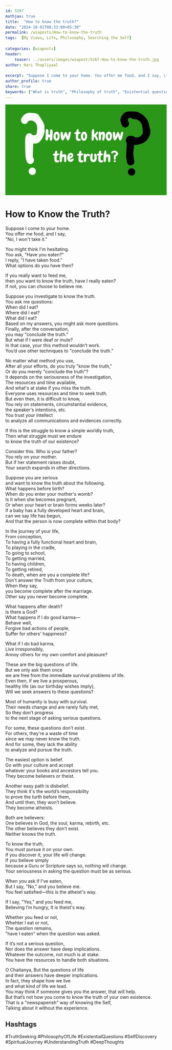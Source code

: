 ```yaml
---
id: 5267 
mathjax: true        
title:  "How to know the truth?"        
date: "2024-10-01T08:33:00+05:30"        
permalink: /wiaposts/How-to-know-the-truth
tags:  [My Views, Life, Philosophy, Searching the Self]         
        
categories: [wiaposts] 
header:        
    teaser: ../assets/images/wiapost/5267-How-to-know-the-truth.jpg        
author: Hari Thapliyaal        

excerpt: "Suppose I come to your home. You offer me food, and I say, \"No, I won't take it.\" You might think I'm hesitating. You ask, \"Have you eaten?\" I reply, \"I have taken food.\" What options do you have then?"
author_profile: true        
share: true
keywords: ["What is truth", "Philosophy of truth", "Existential questions", "How to find truth", "Truth vs belief", "Spiritual truth", "Knowing the self"]     
---
```

![How to Know the Truth?](../assets/images/wiapost/5267-How-to-know-the-truth.jpg)
   
# How to Know the Truth?   
   
Suppose I come to your home.  
You offer me food, and I say,  
"No, I won't take it."

You might think I'm hesitating.  
You ask, "Have you eaten?"  
I reply, "I have taken food."  
What options do you have then?

If you really want to feed me,  
then you want to know the truth, have I really eaten?  
If not, you can choose to believe me.

Suppose you investigate to know the truth.  
You ask me questions:  
When did I eat?  
Where did I eat?  
What did I eat?  
Based on my answers, you might ask more questions.  
Finally, after the conversation,  
you may "conclude the truth."  
But what if I were deaf or mute?   
In that case, your this method wouldn’t work.  
You’d use other techniques to "conclude the truth."

No matter what method you use,  
After all your efforts, do you truly "know the truth,"  
Or do you merely "conclude the truth"?  
It depends on the seriousness of the investigation,  
The resources and time available,  
And what's at stake if you miss the truth.  
Everyone uses resources and time to seek truth.  
But even then, it is difficult to know,  
You rely on statements, circumstantial evidence,  
the speaker's intentions, etc.  
You trust your intellect  
to analyze all communications and evidences correctly.

If this is the struggle to know a simple worldly truth,  
Then what struggle must we endure  
to know the truth of our existence?

Consider this: 
Who is your father?  
You rely on your mother.  
But if her statement raises doubt,  
Your search expands in other directions.

Suppose you are serious  
and want to know the truth about the following.  
What happens before birth?  
When do you enter your mother's womb?  
Is it when she becomes pregnant,  
Or when your heart or brain forms weeks later?  
If a baby has a fully developed heart and brain,  
can we say life has begun,  
And that the person is now complete within that body?

In the journey of your life,  
From conception,  
To having a fully functional heart and brain,  
To playing in the cradle,  
To going to school,  
To getting married,  
To having children,  
To getting retired,  
To death, when are you a complete life?  
Don't answer the Truth from your culture,  
When they say,  
you become complete after the marriage.   
Other say you never become complete.

What happens after death?  
Is there a God?  
What happens if I do good karma—  
Behave well,  
Forgive bad actions of people,  
Suffer for others' happiness? 
 
What if I do bad karma,  
Live irresponsibly,  
Annoy others for my own comfort and pleasure?

These are the big questions of life.  
But we only ask them once  
we are free from the immediate survival problems of life.  
Even then, if we live a prosperous,  
healthy life (as our birthday wishes imply),  
Will we seek answers to these questions?

Most of humanity is busy with survival.  
Their needs change and are rarely fully met,  
So they don’t progress   
to the next stage of asking serious questions.

For some, these questions don’t exist.  
For others, they're a waste of time  
since we may never know the truth.  
And for some, they lack the ability   
to analyze and pursue the truth.

The easiest option is belief.  
Go with your culture and accept  
whatever your books and ancestors tell you.  
They become believers or theist.  

Another easy path is disbelief.  
They think it's the world’s responsibility  
to prove the turth before them,  
And until then, they won’t believe.  
They become atheists.

Both are believers:  
One believes in God, the soul, karma, rebirth, etc.  
The other believes they don’t exist.  
Neither knows the truth.

To know the truth,  
You must pursue it on your own.  
If you discover it, your life will change.  
If you believe simply  
because a Guru or Scripture says so, nothing will change.  
Your seriousness in asking the question must be as serious.
  
When you ask if I've eaten,  
But I say, "No," and you believe me.  
You feel satisfied—this is the atheist's way.

If I say, "Yes," and you feed me,  
Believing I’m hungry,
It is theist's way.

Whether you feed or not,  
Whehter I eat or not,   
The question remains,   
"have I eaten" when the question was asked.
  
If it’s not a serious question,  
Nor does the answer have deep implications.  
Whatever the outcome, not much is at stake.  
You have the resources to handle both situations.

O Chaitanya, But the questions of life  
and their answers have deeper implications.  
In fact, they shape how we live  
and what kind of life we lead.  
You may think if someone gives you the answer, that will help.  
But that’s not how you come to know the truth of your own existence.  
That is a "newspaperish" way of knowing the Self,  
Talking about it without the experience.

## Hashtags
#TruthSeeking
#PhilosophyOfLife
#ExistentialQuestions
#SelfDiscovery
#SpiritualJourney
#UnderstandingTruth
#DeepThoughts